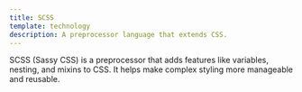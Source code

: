```yaml
---
title: SCSS
template: technology
description: A preprocessor language that extends CSS.
---
```


SCSS (Sassy CSS) is a preprocessor that adds features like variables, nesting, and mixins to CSS. It helps make complex styling more manageable and reusable.

